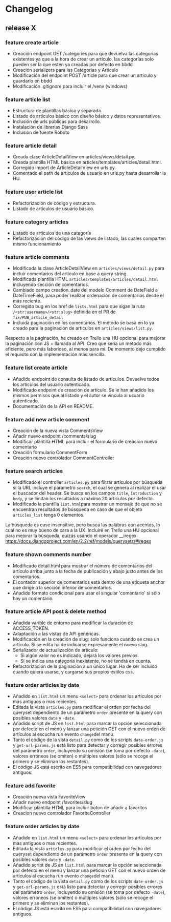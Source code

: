 # Changelog

## release X

### feature create article

* Creación endpoint GET /categories para que devuelva las categorías existentes ya que a la hora de crear un artículo, las categorías solo pueden ser la que estén ya creadas por defecto en bbdd
* Creación serializers para las Categorias y Articulo
* Modificación del endpoint POST /article para que crear un articulo y guardarlo en bbdd
* Modificación .gitignore para incluir el /venv (windows)

### feature article list

* Estructura de plantillas básica y separada.
* Listado de artículos básico con diseño básico y datos representativos.
* Inclusión de urls públicas para desarrollo.
* Instalación de librerias Django Sass
* Inclusión de fuente Roboto

### feature article detail

* Creada clase ArticleDetailView en articles/views/detail.py.
* Creada plantilla HTML básica en articles/templates/articles/detail.html.
* Corregido import de ArticleDetailView en urls.py.
* Comentado el path de articulos de usuario en urls.py hasta desarrollar la HU.

### feature user article list

* Refactorización de código y estructura.
* Listado de artículos de usuario básico.

### feature category articles

* Listado de artículos de una categoría
* Refactorización del código de las views de listado, las cuales comparten mismo funcionamiento

### feature article comments

* Modificada la clase ArticleDetailView en `articles/views/detail.py` para incluir comentarios del artículo en base a query string.
* Modificada plantilla HTML `articles/templates/articles/detail.html` incluyendo sección de comentarios.
* Cambiado campo creation_date del modelo Comment de DateField a DateTimeField, para poder realizar ordenación de comentarios desde el más reciente.
* Corregido bug en los href de `lists.html` para que sigan la ruta `/<str:username>/<str:slug>` definida en el PR de `fix/PUB_article_detail`
* Incluida paginación en los comentarios. El método se basa en lo ya creado para la paginación de articulos en `articles/views/list.py`.

Respecto a la paginación, he creado en Trello una HU opcional para mejorar la paginación con JS + llamada al API. Creo que sería un método más eficiente, pero más laborioso, al menos para mí. De momento dejo cumplido el requisito con la implementación más sencilla.

### feature list create article

* Añadido endpoint de consulta de listado de artículos. Devuelve todos los artículos del usuario autenticado.
* Modificado endpoint de creación de artículo. Se le han añadido los mismos permisos que al listado y el autor se vincula al usuario autenticado.
* Documentación de la API en README.

### feature add new article comment

* Creación de la nueva vista CommentsView
* Añadir nuevo endpoint /comments/slug
* Modificar plantilla HTML para incluir el formulario de creacion nuevo comentario
* Creación formulario CommentForm
* Creación nuevo controlador CommentController

### feature search articles

* Modificado el controller `articles.py` para filtrar articulos por búsqueda si la URL incluye el parámetro `search`, el cual se genera al realizar el usar el buscador del header. Se busca en los campos `title`, `ìntroduction` y `body`, y se limitan los resultados a máximo 20 artículos por defecto.
* Modificado la plantilla `list.html`para mostrar un mensaje de que no se encuentran resultados de búsqueda en caso de que el objeto `articles_list` tenga 0 elementos.

La búsqueda es case insensitive, pero busca las palabras con acentos, lo cual no es muy bueno de cara a la UX. Incluiré en Trello una HU opcional para mejorar la búsqueda, quizás usando el operador __iregex.
https://docs.djangoproject.com/en/2.2/ref/models/querysets/#iregex

### feature shown comments number

* Modificado detail.html para mostrar el número de comentarios del artículo arriba junto a la fecha de publicación y abajo justo antes de los comentarios.
* El contador superior de comentarios está dentro de una etiqueta anchor que dirige a la sección inferior de comentarios.
* Añadido formato condicional para usar el singular 'comentario' si sólo hay un comentario.

### feature article API post & delete method

* Añadida varible de entorno para modificar la duración de ACCESS_TOKEN.
* Adaptación a las vistas de API genéricas.
* Modificación en la creación de slug: solo funciona cuando se crea un artículo. Si se edita ha de indicarse expresamente el nuevo slug.
* Serializador de actualización de artículo:
    * Si algún valor no es indicado, dejará los valores previos.
    * Si se indica una categoría inexistente, no se tendrá en cuenta.
* Refactorización de la paginación a un único lugar. Ha de ser incluido cuando quiera usarse, y cargarse sus propios estilos css.

### feature order articles by date

* Añadido en `list.html` un menu `<select>` para ordenar los articulos por mas antiguos o mas recientes.
* Editada la vista `articles.py` para modificar el orden por fecha del queryset dependiento de un parámetro `order` presente en la query con posibles valores `date` y `-date`.
* Añadido script de JS en `list.html` para marcar la opción seleccionada por defecto en el menú y lanzar una petición GET con el nuevo orden de artículos al escucha run evento `change`del manú.
* Tanto el código de la vista `detail.py` como de los scripts `date-order.js` y `get-url-params.js` está listo para detectar y corregir posibles errores del parámetro `order`, incluyendo su omisión (se toma por defecto `-date`), valores erróneos (se omiten) o múltiples valores (sólo se recoge el primero y se eliminan los restantes).
* El código JS está escrito en ES5 para compatibilidad con navegadores antiguos.

### feature add favorite

* Creación nueva vista FavoriteView
* Añadir nuevo endpoint /favorites/slug
* Modificar plantilla HTML para incluir boton de añadir a favoritos
* Creacion nuevo controlador FavoriteController

### feature order articles by date

* Añadido en `list.html` un menu `<select>` para ordenar los articulos por mas antiguos o mas recientes.
* Editada la vista `articles.py` para modificar el orden por fecha del queryset dependiento de un parámetro `order` presente en la query con posibles valores `date` y `-date`.
* Añadido script de JS en `list.html` para marcar la opción seleccionada por defecto en el menú y lanzar una petición GET con el nuevo orden de artículos al escucha run evento `change`del manú.
* Tanto el código de la vista `detail.py` como de los scripts `date-order.js` y `get-url-params.js` está listo para detectar y corregir posibles errores del parámetro `order`, incluyendo su omisión (se toma por defecto `-date`), valores erróneos (se omiten) o múltiples valores (sólo se recoge el primero y se eliminan los restantes).
* El código JS está escrito en ES5 para compatibilidad con navegadores antiguos.